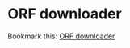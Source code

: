 # ORF downloader

Bookmark this: [ORF downloader][bookmarklet]

[bookmarklet]: javascript:(function(){s=document.createElement('script');s.type='text/javascript';s.src='https://sk22.github.io/orf-downloader/downloader.js?v='+(Date.now());document.body.appendChild(s);})();
